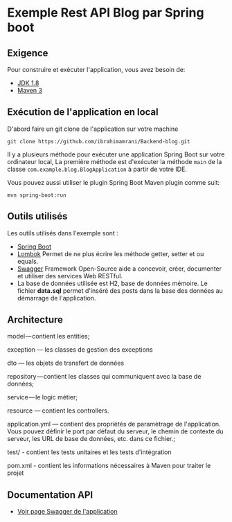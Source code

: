 # Exemple Rest API Blog par Spring boot

## Exigence

Pour construire et exécuter l'application, vous avez besoin de:

- [JDK 1.8](http://www.oracle.com/technetwork/java/javase/downloads/jdk8-downloads-2133151.html)
- [Maven 3](https://maven.apache.org)

## Exécution de l'application en local
D'abord faire un git clone de l'application sur votre machine 

```shell
git clone https://github.com/ibrahimamrani/Backend-blog.git
```

Il y a plusieurs méthode pour exécuter une application Spring Boot sur votre ordinateur local,
La première méthode est d'exécuter la méthode `main` de la classe `com.example.blog.BlogApplication` à partir de votre IDE.

Vous pouvez aussi utiliser le plugin Spring Boot Maven plugin comme suit:
                          
                  
```shell
mvn spring-boot:run
```

## Outils utilisés

Les outils utilisés dans l'exemple sont :

- [Spring Boot](https://spring.io/projects/spring-boot) 
- [Lombok](https://projectlombok.org/)
Permet de ne plus écrire les méthode getter, setter et ou equals.
- [Swagger](https://swagger.io/) 
Framework Open-Source aide a concevoir, créer, documenter et utiliser des services Web RESTful.
- La base de données utilisée est H2, base de données mémoire. 
Le fichier <b>data.sql</b> permet d'inséré des posts dans la base des données au démarrage de l'application.

## Architecture

model — contient les entities;

exception — les classes de gestion des exceptions 

dto — les objets de transfert de données 

repository — contient les classes qui communiquent avec la base de données;

service — le logic métier;

resource — contient les controllers.

application.yml — contient des propriétés de paramètrage de l'application. Vous pouvez définir le port par défaut du serveur, le chemin de contexte du serveur, les URL de base de données, etc. dans ce fichier.;
 
test/ - contient les tests unitaires et les tests d'intégration

pom.xml - contient les informations nécessaires à Maven pour traiter le projet 

## Documentation API
- [Voir page Swagger de l'application](http://localhost:8080/swagger-ui.html) 